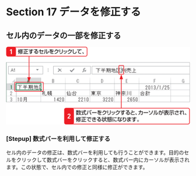 # Section 17 データを修正する

## セル内のデータの一部を修正する

![](005.png)

### [Stepup] 数式バーを利用して修正する

セル内のデータの修正は、数式バーを利用しても行うことができます。目的のセルをクリックして数式バーをクリックすると、数式バー内にカーソルが表示されます。この状態で、セル内での修正と同様に修正ができます。


